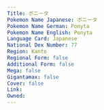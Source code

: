 ```yaml
---
﻿Title: ポニータ
Pokemon Name Japanese: ポニータ
Pokemon Name German: Ponyta
Pokemon Name English: Ponyta
Language Card: Japanese
National Dex Number: 77
Region: Kanto
Regional Form: false
Additional Form: false
Mega: false
Gigantamax: false
Cover: false
Link: 
Owned: 
---
```

